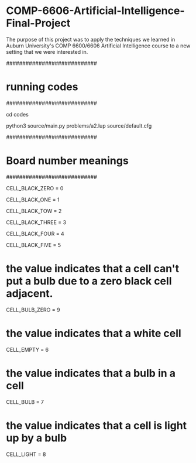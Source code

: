 # COMP-6606-Artificial-Intelligence-Final-Project
The purpose of this project was to apply the techniques we learned in Auburn University's COMP 6600/6606 Artificial Intelligence course to a new setting that we were interested in.


############################
# running codes ###
############################

cd codes

python3 source/main.py problems/a2.lup source/default.cfg

############################
# Board number meanings  ###
############################

CELL_BLACK_ZERO = 0

CELL_BLACK_ONE = 1

CELL_BLACK_TOW = 2

CELL_BLACK_THREE = 3

CELL_BLACK_FOUR = 4

CELL_BLACK_FIVE = 5

# the value indicates that a cell can't put a bulb due to a zero black cell adjacent.

CELL_BULB_ZERO = 9

# the value indicates that a white cell

CELL_EMPTY = 6

# the value indicates that a bulb in a cell

CELL_BULB = 7

# the value indicates that a cell is light up by a bulb

CELL_LIGHT = 8